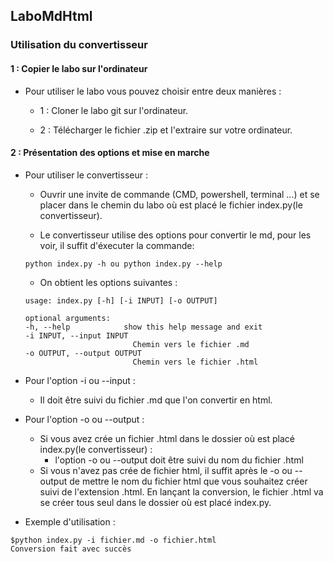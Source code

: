 ## LaboMdHtml ##

### Utilisation du convertisseur ###

#### 1 : Copier le labo sur l'ordinateur ####

- Pour utiliser le labo vous pouvez choisir entre deux manières :

    - 1 : Cloner le labo git sur l'ordinateur.

    - 2 : Télécharger le fichier .zip et l'extraire sur votre ordinateur. 

#### 2 : Présentation des options et mise en marche ####

- Pour utiliser le convertisseur : 

    - Ouvrir une invite de commande (CMD, powershell, terminal ...) et se placer dans le chemin du labo où est placé le fichier index.py(le convertisseur).

    - Le convertisseur utilise des options pour convertir le md, pour les voir, il suffit d'éxecuter la commande:

    ```
    python index.py -h ou python index.py --help
    ```

    - On obtient les options suivantes :

    ```
    usage: index.py [-h] [-i INPUT] [-o OUTPUT]

    optional arguments:
    -h, --help            show this help message and exit
    -i INPUT, --input INPUT
                            Chemin vers le fichier .md
    -o OUTPUT, --output OUTPUT
                            Chemin vers le fichier .html
    ```

- Pour l'option -i ou --input : 
    - Il doit être suivi du fichier .md que l'on convertir en html.

- Pour l'option -o ou --output : 
    - Si vous avez crée un fichier .html dans le dossier où est placé index.py(le convertisseur) :
        - l'option -o ou --output doit être suivi du nom du fichier .html
    - Si vous n'avez pas crée de fichier html, il suffit après le -o ou --output de mettre le nom du fichier html que vous souhaitez créer suivi de l'extension .html. En lançant la conversion, le fichier .html va se créer tous seul dans le dossier où est placé index.py.

- Exemple d'utilisation : 

```
$python index.py -i fichier.md -o fichier.html
Conversion fait avec succès
```



